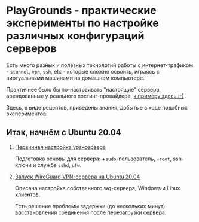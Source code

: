 # PlayGrounds - практические эксперименты по настройке различных конфигураций серверов

Есть много разных и полезных технологий работы с интернет-трафиком - `stunnel`, `vpn`, `ssh`, etc - которые сложно освоить, играясь с виртуальными машинами на домашнем компьютере.

Практичнее было бы по-настраивать "настоящие" сервера, арендованные у реального хостинг-провайдера, [к примеру здесь :-)](https://vdsina.ru/?partner=yfr2sd6574) .

Здесь, в виде рецептов, приведены знания, добытые в ходе подобных экспериментов.

## Итак, начнём с Ubuntu 20.04

1. [Первичная настройка vps-сервера](https://github.com/mitmih/PlayGrounds/blob/master/VPS/01_ubuntu_20.04_server_-_first_steps.md)

    Подготовка основы для сервера: +`sudo`-пользователь, –`root`, ssh-ключи и служба `sshd`, `ufw`.

2. [Запуск WireGuard VPN-сервера на Ubuntu 20.04](https://github.com/mitmih/PlayGrounds/blob/master/VPS/02_wireguard_vpn_server.md)

    Описана настройка собственного wg-сервера, Windows и Linux клиентов.

    Есть решение проблемы задержки (до нескольких минут) восстановления соединения после перезагрузки сервера.
